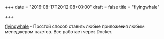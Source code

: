 +++
date = "2016-08-17T20:12:08+03:00"
draft = false
title = "flyingwhale"

+++

<p><a href="https://github.com/74th/flyingwhale">flyingwhale</a>&nbsp;- Простой способ ставить любые приложения любым менеджером пакетов. Все работает через Docker.</p>

